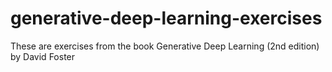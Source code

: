 # generative-deep-learning-exercises
These are exercises from the book Generative Deep Learning (2nd edition) by David Foster
